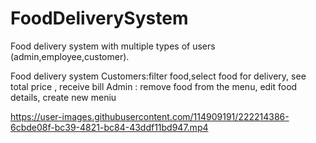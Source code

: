 # FoodDeliverySystem
Food delivery system with multiple types of users (admin,employee,customer).

Food delivery system
Customers:filter food,select food for delivery, see total price , receive bill 
Admin : remove food from the menu, edit food details, create new meniu 


https://user-images.githubusercontent.com/114909191/222214386-6cbde08f-bc39-4821-bc84-43ddf11bd947.mp4






